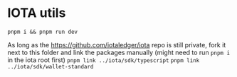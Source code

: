 # IOTA utils

`pnpm i && pnpm run dev`

As long as the https://github.com/iotaledger/iota repo is still private, fork it next to this folder and link the packages manually (might need to run `pnpm i` in the iota root first)
`pnpm link ../iota/sdk/typescript`
`pnpm link ../iota/sdk/wallet-standard`
